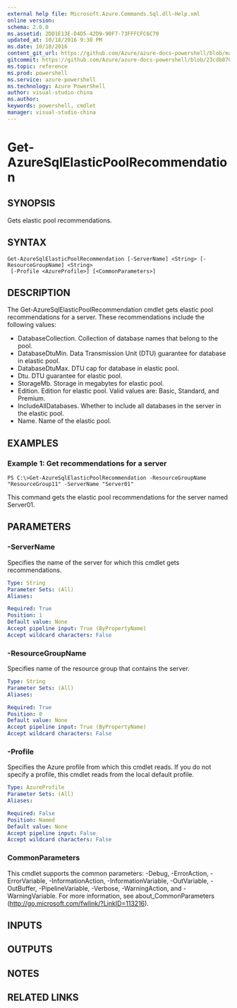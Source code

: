 ```yaml
---
external help file: Microsoft.Azure.Commands.Sql.dll-Help.xml
online version: 
schema: 2.0.0
ms.assetid: 2DD1E13E-D4D5-42D9-90F7-73FFFCFC6C70
updated_at: 10/18/2016 9:38 PM
ms.date: 10/18/2016
content_git_url: https://github.com/Azure/azure-docs-powershell/blob/master/azureps-cmdlets-docs/ResourceManager/AzureRM.Sql/v0.9.8/Get-AzureSqlElasticPoolRecommendation.md
gitcommit: https://github.com/Azure/azure-docs-powershell/blob/23cdb8705d4ab9807c0e21b238f3b134a7d49c7d/azureps-cmdlets-docs/ResourceManager/AzureRM.Sql/v0.9.8/Get-AzureSqlElasticPoolRecommendation.md
ms.topic: reference
ms.prod: powershell
ms.service: azure-powershell
ms.technology: Azure PowerShell
author: visual-studio-china
ms.author: 
keywords: powershell, cmdlet
manager: visual-studio-china
---
```


# Get-AzureSqlElasticPoolRecommendation

## SYNOPSIS
Gets elastic pool recommendations.

## SYNTAX

```
Get-AzureSqlElasticPoolRecommendation [-ServerName] <String> [-ResourceGroupName] <String>
 [-Profile <AzureProfile>] [<CommonParameters>]
```

## DESCRIPTION
The Get-AzureSqlElasticPoolRecommendation cmdlet gets elastic pool recommendations for a server.
These recommendations include the following values: 

- DatabaseCollection.
Collection of database names that belong to the pool.
- DatabaseDtuMin.
Data Transmission Unit (DTU) guarantee for database in elastic pool. 
- DatabaseDtuMax.
DTU cap for database in elastic pool. 
- Dtu.
DTU guarantee for elastic pool. 
- StorageMb.
Storage in megabytes for elastic pool. 
- Edition.
Edition for elastic pool.
Valid values are: Basic, Standard, and Premium. 
- IncludeAllDatabases.
Whether to include all databases in the server in the elastic pool. 
- Name.
Name of the elastic pool.

## EXAMPLES

### Example 1: Get recommendations for a server
```
PS C:\>Get-AzureSqlElasticPoolRecommendation -ResourceGroupName "ResourceGroup11" -ServerName "Server01"
```

This command gets the elastic pool recommendations for the server named Server01.

## PARAMETERS

### -ServerName
Specifies the name of the server for which this cmdlet gets recommendations.

```yaml
Type: String
Parameter Sets: (All)
Aliases: 

Required: True
Position: 1
Default value: None
Accept pipeline input: True (ByPropertyName)
Accept wildcard characters: False
```

### -ResourceGroupName
Specifies name of the resource group that contains the server.

```yaml
Type: String
Parameter Sets: (All)
Aliases: 

Required: True
Position: 0
Default value: None
Accept pipeline input: True (ByPropertyName)
Accept wildcard characters: False
```

### -Profile
Specifies the Azure profile from which this cmdlet reads.
If you do not specify a profile, this cmdlet reads from the local default profile.

```yaml
Type: AzureProfile
Parameter Sets: (All)
Aliases: 

Required: False
Position: Named
Default value: None
Accept pipeline input: False
Accept wildcard characters: False
```

### CommonParameters
This cmdlet supports the common parameters: -Debug, -ErrorAction, -ErrorVariable, -InformationAction, -InformationVariable, -OutVariable, -OutBuffer, -PipelineVariable, -Verbose, -WarningAction, and -WarningVariable. For more information, see about_CommonParameters (http://go.microsoft.com/fwlink/?LinkID=113216).

## INPUTS

## OUTPUTS

## NOTES

## RELATED LINKS



